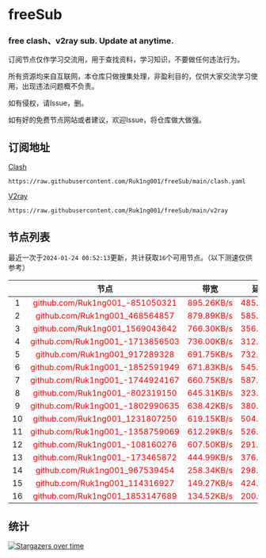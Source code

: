 # freeSub
### free clash、v2ray sub. Update at anytime.

订阅节点仅作学习交流用，用于查找资料，学习知识，不要做任何违法行为。

所有资源均来自互联网，本仓库只做搜集处理，非盈利目的，仅供大家交流学习使用，出现违法问题概不负责。

如有侵权，请Issue，删。

如有好的免费节点网站或者建议，欢迎Issue，将仓库做大做强。

## 订阅地址
[Clash](https://raw.githubusercontent.com/Ruk1ng001/freeSub/main/clash.yaml)
```
https://raw.githubusercontent.com/Ruk1ng001/freeSub/main/clash.yaml
```
[V2ray](https://raw.githubusercontent.com/Ruk1ng001/freeSub/main/v2ray)
```
https://raw.githubusercontent.com/Ruk1ng001/freeSub/main/v2ray
```

## 节点列表

最近一次于`2024-01-24 00:52:13`更新，共计获取`16`个可用节点。（以下测速仅供参考）

|  | 节点 | 带宽 | 延迟 |
|:-:|:--:|:--:|:--:|
 | 1 | <font color=red>github.com/Ruk1ng001_-851050321</font> | <font color=red>895.26KB/s</font> | <font color=red>485.00ms</font> |
 | 2 | <font color=red>github.com/Ruk1ng001_468564857</font> | <font color=red>879.89KB/s</font> | <font color=red>585.00ms</font> |
 | 3 | <font color=red>github.com/Ruk1ng001_1569043642</font> | <font color=red>766.30KB/s</font> | <font color=red>356.00ms</font> |
 | 4 | <font color=red>github.com/Ruk1ng001_-1713856503</font> | <font color=red>736.00KB/s</font> | <font color=red>312.00ms</font> |
 | 5 | <font color=red>github.com/Ruk1ng001_917289328</font> | <font color=red>691.75KB/s</font> | <font color=red>732.00ms</font> |
 | 6 | <font color=red>github.com/Ruk1ng001_-1852591949</font> | <font color=red>671.83KB/s</font> | <font color=red>545.00ms</font> |
 | 7 | <font color=red>github.com/Ruk1ng001_-1744924167</font> | <font color=red>660.75KB/s</font> | <font color=red>587.00ms</font> |
 | 8 | <font color=red>github.com/Ruk1ng001_-802319150</font> | <font color=red>645.31KB/s</font> | <font color=red>323.00ms</font> |
 | 9 | <font color=red>github.com/Ruk1ng001_-1802990635</font> | <font color=red>638.42KB/s</font> | <font color=red>380.00ms</font> |
 | 10 | <font color=red>github.com/Ruk1ng001_1231807250</font> | <font color=red>619.15KB/s</font> | <font color=red>504.00ms</font> |
 | 11 | <font color=red>github.com/Ruk1ng001_-1358759069</font> | <font color=red>612.29KB/s</font> | <font color=red>526.00ms</font> |
 | 12 | <font color=red>github.com/Ruk1ng001_-108160276</font> | <font color=red>607.50KB/s</font> | <font color=red>291.00ms</font> |
 | 13 | <font color=red>github.com/Ruk1ng001_-173465872</font> | <font color=red>444.99KB/s</font> | <font color=red>376.00ms</font> |
 | 14 | <font color=red>github.com/Ruk1ng001_967539454</font> | <font color=red>258.34KB/s</font> | <font color=red>298.00ms</font> |
 | 15 | <font color=red>github.com/Ruk1ng001_114316927</font> | <font color=red>149.27KB/s</font> | <font color=red>424.00ms</font> |
 | 16 | <font color=red>github.com/Ruk1ng001_1853147689</font> | <font color=red>134.52KB/s</font> | <font color=red>200.00ms</font> |


## 统计

[![Stargazers over time](https://starchart.cc/Ruk1ng001/freeSub.svg)](https://starchart.cc/Ruk1ng001/freeSub)